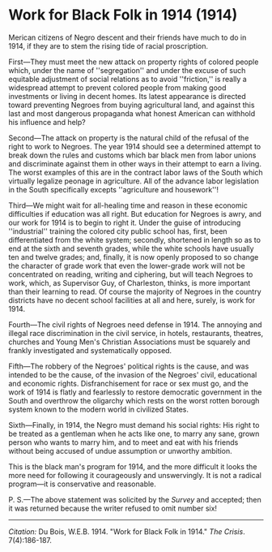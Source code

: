 # Work for Black Folk in 1914 (1914)

Merican citizens of Negro descent and their friends have much to do in 1914, if they are to stem the rising tide of racial proscription.

First—They must meet the new attack on property rights of colored people which, under the name of ''segregation'' and under the excuse of such equitable adjustment of social relations as to avoid ''friction,'' is really a widespread attempt to prevent colored people from making good investments or living in decent homes. Its latest appearance is directed toward preventing Negroes from buying agricultural land, and against this last and most dangerous propaganda what honest American can withhold his influence and help?

Second—The attack on property is the natural child of the refusal of the right to work to Negroes. The year 1914 should see a determined attempt to break down the rules and customs which bar black men from labor unions and discriminate against them in other ways in their attempt to earn a living. The worst examples of this are in the contract labor laws of the South which virtually legalize peonage in agriculture. All of the advance labor legislation in the South specifically excepts ''agriculture and housework''!

Third—We might wait for all-healing time and reason in these economic difficulties if education was all right. But education for Negroes is awry, and our work for 1914 is to begin to right it. Under the guise of introducing ''industrial'' training the colored city public school has, first, been differentiated from the white system; secondly, shortened in length so as to end at the sixth and seventh grades, while the white schools have usually ten and twelve grades; and, finally, it is now openly proposed to so change the character of grade work that even the lower-grade work will not be concentrated on reading, writing and ciphering, but will teach Negroes to work, which, as Supervisor Guy, of Charleston, thinks, is more important than their learning to read. Of course the majority of Negroes in the country districts have no decent school facilities at all and here, surely, is work for 1914.

Fourth—The civil rights of Negroes need defense in 1914. The annoying and illegal race discrimination in the civil service, in hotels, restaurants, theatres, churches and Young Men's Christian Associations must be squarely and frankly investigated and systematically opposed.

Fifth—The robbery of the Negroes' political rights is the cause, and was intended to be the cause, of the invasion of the Negroes' civil, educational and economic rights. Disfranchisement for race or sex must go, and the work of 1914 is flatly and fearlessly to restore democratic government in the South and overthrow the oligarchy which rests on the worst rotten borough system known to the modern world in civilized States.

Sixth—Finally, in 1914, the Negro must demand his social rights: His right to be treated as a gentleman when he acts like one, to marry any sane, grown person who wants to marry him, and to meet and eat with his friends without being accused of undue assumption or unworthy ambition.

This is the black man's program for 1914, and the more difficult it looks the more need for following it courageously and unswervingly. It is not a radical program—it is conservative and reasonable. 	

P. S.—The above statement was solicited by the *Survey* and accepted; then it was returned because the writer refused to omit number six!

______________
*Citation:* Du Bois, W.E.B. 1914. "Work for Black Folk in 1914." *The Crisis*. 7(4):186-187.
